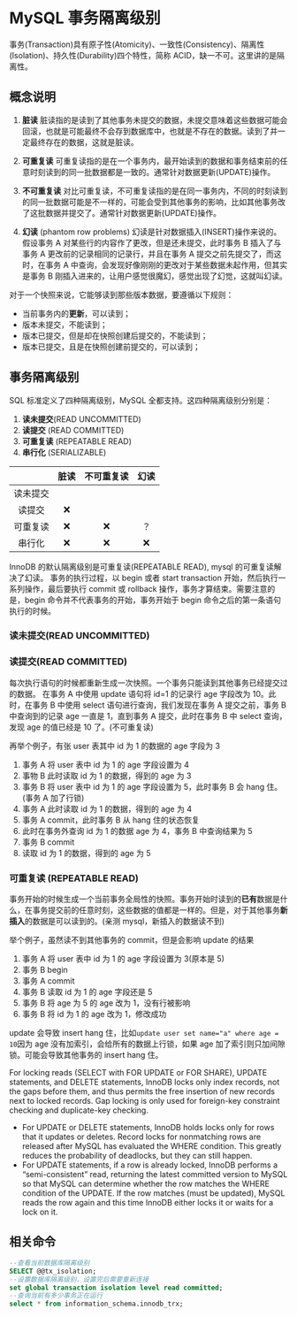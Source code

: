 # MySQL 事务隔离级别
事务(Transaction)具有原子性(Atomicity)、一致性(Consistency)、隔离性(Isolation)、持久性(Durability)四个特性，简称 ACID，缺一不可。这里讲的是隔离性。

## 概念说明

1. **脏读**
   脏读指的是读到了其他事务未提交的数据，未提交意味着这些数据可能会回滚，也就是可能最终不会存到数据库中，也就是不存在的数据。读到了并一定最终存在的数据，这就是脏读。

2. **可重复读**
   可重复读指的是在一个事务内，最开始读到的数据和事务结束前的任意时刻读到的同一批数据都是一致的。通常针对数据更新(UPDATE)操作。

3. **不可重复读**
   对比可重复读，不可重复读指的是在同一事务内，不同的时刻读到的同一批数据可能是不一样的，可能会受到其他事务的影响，比如其他事务改了这批数据并提交了。通常针对数据更新(UPDATE)操作。

4. **幻读** (phantom row problems)
   幻读是针对数据插入(INSERT)操作来说的。假设事务 A 对某些行的内容作了更改，但是还未提交，此时事务 B 插入了与事务 A 更改前的记录相同的记录行，并且在事务 A 提交之前先提交了，而这时，在事务 A 中查询，会发现好像刚刚的更改对于某些数据未起作用，但其实是事务 B 刚插入进来的，让用户感觉很魔幻，感觉出现了幻觉，这就叫幻读。

对于一个快照来说，它能够读到那些版本数据，要遵循以下规则：

- 当前事务内的**更新**，可以读到；
- 版本未提交，不能读到；
- 版本已提交，但是却在快照创建后提交的，不能读到；
- 版本已提交，且是在快照创建前提交的，可以读到；

## 事务隔离级别

SQL 标准定义了四种隔离级别，MySQL 全都支持。这四种隔离级别分别是：

1. **读未提交**(READ UNCOMMITTED)
2. **读提交** (READ COMMITTED)
3. **可重复读** (REPEATABLE READ)
4. **串行化** (SERIALIZABLE)

|          | 脏读 | 不可重复读 | 幻读 |
| :------: | :--: | :--------: | :--: |
| 读未提交 |      |            |      |
|  读提交  |  ❌  |            |      |
| 可重复读 |  ❌  |     ❌     |  ？  |
|  串行化  |  ❌  |     ❌     |  ❌  |

InnoDB 的默认隔离级别是可重复读(REPEATABLE READ), mysql 的可重复读解决了幻读。
事务的执行过程，以 begin 或者 start transaction 开始，然后执行一系列操作，最后要执行 commit 或 rollback 操作，事务才算结束。需要注意的是，begin 命令并不代表事务的开始，事务开始于 begin 命令之后的第一条语句执行的时候。

### 读未提交(READ UNCOMMITTED)

### 读提交(READ COMMITTED)

每次执行语句的时候都重新生成一次快照。一个事务只能读到其他事务已经提交过的数据。
在事务 A 中使用 update 语句将 id=1 的记录行 age 字段改为 10。此时，在事务 B 中使用 select 语句进行查询，我们发现在事务 A 提交之前，事务 B 中查询到的记录 age 一直是 1，直到事务 A 提交，此时在事务 B 中 select 查询，发现 age 的值已经是 10 了。(不可重复读)

再举个例子，有张 user 表其中 id 为 1 的数据的 age 字段为 3

1. 事务 A 将 user 表中 id 为 1 的 age 字段设置为 4
2. 事物 B 此时读取 id 为 1 的数据，得到的 age 为 3
3. 事务 B 将 user 表中 id 为 1 的 age 字段设置为 5，此时事务 B 会 hang 住。(事务 A 加了行锁)
4. 事务 A 此时读取 id 为 1 的数据，得到的 age 为 4
5. 事务 A commit，此时事务 B 从 hang 住的状态恢复
6. 此时在事务外查询 id 为 1 的数据 age 为 4，事务 B 中查询结果为 5
7. 事务 B commit
8. 读取 id 为 1 的数据，得到的 age 为 5

### 可重复读 (REPEATABLE READ)

事务开始的时候生成一个当前事务全局性的快照。事务开始时读到的**已有**数据是什么，在事务提交前的任意时刻，这些数据的值都是一样的。但是，对于其他事务**新插入**的数据是可以读到的。(亲测 mysql，新插入的数据读不到)

举个例子，虽然读不到其他事务的 commit，但是会影响 update 的结果

1. 事务 A 将 user 表中 id 为 1 的 age 字段设置为 3(原本是 5)
2. 事务 B begin
3. 事务 A commit
4. 事务 B 读取 id 为 1 的 age 字段还是 5
5. 事务 B 将 age 为 5 的 age 改为 1，没有行被影响
6. 事务 B 将 id 为 1 的 age 改为 1，修改成功

update 会导致 insert hang 住，比如`update user set name="a" where age = 10`因为 age 没有加索引，会给所有的数据上行锁，如果 age 加了索引则只加间隙锁。可能会导致其他事务的 insert hang 住。

For locking reads (SELECT with FOR UPDATE or FOR SHARE), UPDATE statements, and DELETE statements, InnoDB locks only index records, not the gaps before them, and thus permits the free insertion of new records next to locked records. Gap locking is only used for foreign-key constraint checking and duplicate-key checking.

- For UPDATE or DELETE statements, InnoDB holds locks only for rows that it updates or deletes. Record locks for nonmatching rows are released after MySQL has evaluated the WHERE condition. This greatly reduces the probability of deadlocks, but they can still happen.
- For UPDATE statements, if a row is already locked, InnoDB performs a “semi-consistent” read, returning the latest committed version to MySQL so that MySQL can determine whether the row matches the WHERE condition of the UPDATE. If the row matches (must be updated), MySQL reads the row again and this time InnoDB either locks it or waits for a lock on it.

## 相关命令

```sql
--查看当前数据库隔离级别
SELECT @@tx_isolation;
--设置数据库隔离级别，设置完后需要重新连接
set global transaction isolation level read committed;
--查询当前有多少事务正在运行
select * from information_schema.innodb_trx;
```
